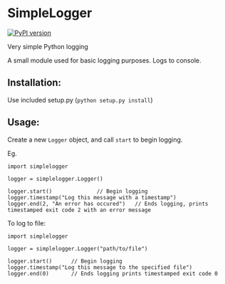 SimpleLogger
============

[![PyPI version](https://badge.fury.io/py/SimpleLogger.png)](http://badge.fury.io/py/SimpleLogger)

Very simple Python logging

A small module used for basic logging purposes. Logs to console.

Installation:
-------------
Use included setup.py (`python setup.py install`)

Usage:
------
Create a new `Logger` object, and call `start` to begin logging.

Eg.

    import simplelogger

    logger = simplelogger.Logger()

    logger.start()				// Begin logging
    logger.timestamp("Log this message with a timestamp")
    logger.end(2, "An error has occured")	// Ends logging, prints timestamped exit code 2 with an error message

To log to file:

    import simplelogger

    logger = simplelogger.Logger("path/to/file")

    logger.start()		// Begin logging
    logger.timestamp("Log this message to the specified file")
    logger.end(0)		// Ends logging prints timestamped exit code 0
